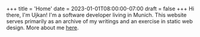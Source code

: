 +++
title = 'Home'
date = 2023-01-01T08:00:00-07:00
draft = false
+++
Hi there, I'm Ujkan! I'm a software developer living in Munich. This website
serves primarily as an archive of my writings and an exercise in static web
design. More about me [here](/about).

